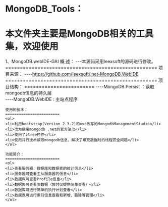 # MongoDB_Tools：
本文件夹主要是MongoDB相关的工具集，欢迎使用
============================================================

1、MongoDB.webIDE-GAI
	概    述：
	---本源码采用leexsoft的源码进行修改。
	====================================================
        项目来源：
	----https://github.com/leexsoft/.net-MongoDB.WebIDE
	====================================================
	项目结构：
	========================
	----MongoDB.Persist ：读取mongodb信息的持久层
	<br/>
	----MongoDB.WebIDE  : 主站点程序

	使用的技术：
	========================
	<ol>
	<li>利用bootstrap(Version 2.3.2)和mvc改写的MongodbManagementStudio</li>
	<li>改为使用mongodb .net的官方驱动</li>
	<li>使用了ztree控件</li>
	<li>使用并行技术读取mongodb信息，解决了填充数据时的线程安全问题</li>
	</ol>

	功能简介：
	========================
	<ol>
	<li>查看服务器，数据库和数据表的统计信息</li>
	<li>服务器可查看主从服务器的信息</li>
	<li>数据库可查看Profile信息</li>
	<li>数据库可查看表数据（暂时仅提供简单查看）</li>
	<li>数据库可进行简单的执行计划查看</li>
	<li>数据表可进行索引信息查看和新增、删除等管理</li>
	</ol>